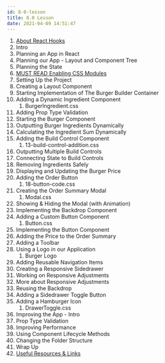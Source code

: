 ```yaml
---
id: 8-0-lesson
title: 8.0 Lesson
date: 2021-04-09 14:51:47
---
```


1. [About React Hooks](8-1-about-react-hooks)
2. Intro
3. Planning an App in React
4. Planning our App - Layout and Component Tree
5. Planning the State
6. [MUST READ Enabling CSS Modules](8-6-must-read-enabling-css-module)
7. Setting Up the Project
8. Creating a Layout Component
9. Starting Implementation of The Burger Builder Container
10. Adding a Dynamic Ingredient Component
    1. BurgerIngredient.css
11. Adding Prop Type Validation
12. Starting the Burger Component
13. Outputting Burger Ingredients Dynamically
14. Calculating the Ingredient Sum Dynamically
15. Adding the Build Control Component
    1. 13-build-control-addition.css
16. Outputting Multiple Build Controls
17. Connecting State to Build Controls
18. Removing Ingredients Safely
19. Displaying and Updating the Burger Price
20. Adding the Order Button
    1. 18-button-code.css
21. Creating the Order Summary Modal
    1. Modal.css
22. Showing & Hiding the Modal (with Animation)
23. Implementing the Backdrop Component
24. Adding a Custom Button Component
    1. Button.css
25. Implementing the Button Component
26. Adding the Price to the Order Summary
27. Adding a Toolbar
28. Using a Logo in our Application
    1. Burger Logo
29. Adding Reusable Navigation Items
30. Creating a Responsive Sidedrawer
31. Working on Responsive Adjustments
32. More about Responsive Adjustments
33. Reusing the Backdrop
34. Adding a Sidedrawer Toggle Button
35. Adding a Hamburger Icon
    1. DrawerToggle.css
36. Improving the App - Intro
37. Prop Type Validation
38. Improving Performance
39. Using Component Lifecycle Methods
40. Changing the Folder Structure
41. Wrap Up
42. [Useful Resources & Links](8-42-useful-resources-and-links)
